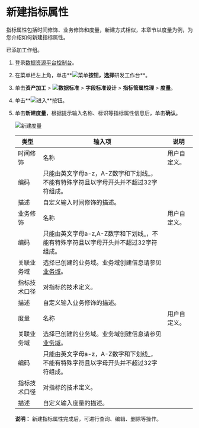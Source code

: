 # 新建指标属性

指标属性包括时间修饰、业务修饰和度量，新建方式相似，本章节以度量为例，为您介绍如何新建指标属性。

已添加工作组。

1.  登录[数据资源平台控制台](https://dataq.console.aliyun.com)。

2.  在菜单栏左上角，单击**![菜单](https://static-aliyun-doc.oss-accelerate.aliyuncs.com/assets/img/zh-CN/6504337061/p188771.png)**按钮，选择**研发工作台**。

3.  单击**资产加工** \> **![数据标准](https://static-aliyun-doc.oss-accelerate.aliyuncs.com/assets/img/zh-CN/6358100161/p208862.png)** \> **字段标准设计** \> **指标管属性理** \> **度量**。

4.  单击**![进入](https://static-aliyun-doc.oss-accelerate.aliyuncs.com/assets/img/zh-CN/6504337061/p188815.png)**按钮。

5.  单击**新建度量**，根据提示输入名称、标识等指标属性信息后，单击**确认**。

    ![新建度量](https://static-aliyun-doc.oss-accelerate.aliyuncs.com/assets/img/zh-CN/3076160161/p212760.png)

    |类型|输入项|说明|
    |--|---|--|
    |时间修饰|名称|用户自定义。|
    |编码|只能由英文字母a-z，A-Z数字和下划线\_，不能有特殊字符且以字母开头并不超过32字符组成。|
    |描述|自定义输入时间修饰的描述。|
    |业务修饰|名称|用户自定义。|
    |编码|只能由英文字母a-z,A-Z数字和下划线\_，不能有特殊字符且以字母开头并不超过32字符组成。|
    |关联业务域|选择已创建的业务域。业务域创建信息请参见[业务域]()。|
    |指标技术口径|对指标的技术定义。|
    |描述|自定义输入业务修饰的描述。|
    |度量|名称|用户自定义。|
    |关联业务域|选择已创建的业务域。业务域创建信息请参见[业务域]()。|
    |编码|只能由英文字母a-z，A-Z数字和下划线\_，不能有特殊字符且以字母开头并不超过32字符组成。|
    |指标技术口径|对指标的技术定义。|
    |描述|自定义输入度量的描述。|

    **说明：** 新建指标属性完成后，可进行查询、编辑、删除等操作。


